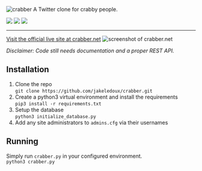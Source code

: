 ![crabber](https://i.imgur.com/2l0efDD.png)
A Twitter clone for crabby people.

![](https://img.shields.io/github/languages/code-size/jakeledoux/crabber)
![](https://img.shields.io/github/issues/jakeledoux/crabber)
![](https://img.shields.io/website?url=https%3A%2F%2Fcrabber.net)

---

[Visit the official live site at crabber.net](https://crabber.net/)
![screenshot of crabber.net](https://i.imgur.com/8PvtcVF.png)

*Disclaimer: Code still needs documentation and a proper REST API.*

## Installation
1. Clone the repo  
`git clone https://github.com/jakeledoux/crabber.git`
2. Create a python3 virtual environment and install the requirements  
`pip3 install -r requirements.txt`
3. Setup the database  
`python3 initialize_database.py`
4. Add any site administrators to `admins.cfg` via their usernames

## Running
Simply run `crabber.py` in your configured environment.  
`python3 crabber.py`
